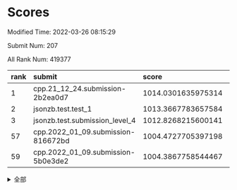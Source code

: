 # Scores

Modified Time: 2022-03-26 08:15:29

Submit Num: 207

All Rank Num: 419377

| rank |               submit               |       score        |       sigma        | pk_num |
| :--- | :--------------------------------- | :----------------- | :----------------- | :----- |
| 1    | cpp.21_12_24.submission-2b2ea0d7   | 1014.0301635975314 | 0.8246486605521117 | 8104   |
| 2    | jsonzb.test.test_1                 | 1013.3667783657584 | 0.8606339420256037 | 8111   |
| 3    | jsonzb.test.submission_level_4     | 1012.8268215600141 | 0.8086000945239558 | 8100   |
| 57   | cpp.2022_01_09.submission-816672bd | 1004.4727705397198 | 0.7151054960684012 | 8104   |
| 59   | cpp.2022_01_09.submission-5b0e3de2 | 1004.3867758544467 | 0.7213273872016934 | 8106   |


<details>
<summary>全部</summary>

| rank |                 submit                 |       score        |       sigma        | pk_num |
| :--- | :------------------------------------- | :----------------- | :----------------- | :----- |
| 1    | cpp.21_12_24.submission-2b2ea0d7       | 1014.0301635975314 | 0.8246486605521117 | 8104   |
| 2    | jsonzb.test.test_1                     | 1013.3667783657584 | 0.8606339420256037 | 8111   |
| 3    | jsonzb.test.submission_level_4         | 1012.8268215600141 | 0.8086000945239558 | 8100   |
| 4    | gobigger.level_3.submission_level_3_25 | 1012.506254422356  | 0.8019964765982373 | 8108   |
| 5    | gobigger.level_3.submission_level_3_8  | 1011.3162755586774 | 0.7747041023052215 | 8108   |
| 6    | gobigger.level_3.submission_level_3_11 | 1010.9246960159853 | 0.7704262920174119 | 8110   |
| 7    | gobigger.level_3.submission_level_3_26 | 1010.8687122826732 | 0.7913485282876549 | 8098   |
| 8    | gobigger.level_3.submission_level_3_48 | 1010.8502807235875 | 0.7693444964938962 | 8106   |
| 9    | gobigger.level_3.submission_level_3_30 | 1010.8035632966524 | 0.8048608942444057 | 8104   |
| 10   | gobigger.level_3.submission_level_3_27 | 1010.7340420497243 | 0.7585558375793496 | 8104   |
| 11   | gobigger.level_3.submission_level_3_49 | 1010.7129383866685 | 0.7502472640965073 | 8105   |
| 12   | gobigger.level_3.submission_level_3_14 | 1010.6723171828604 | 0.7964810343026305 | 8102   |
| 13   | gobigger.level_3.submission_level_3_1  | 1010.6516010522146 | 0.7724036569227017 | 8102   |
| 14   | gobigger.level_3.submission_level_3_12 | 1010.6417195744705 | 0.7741184412830949 | 8100   |
| 15   | gobigger.level_3.submission_level_3_32 | 1010.6146177290121 | 0.7686736238561245 | 8102   |
| 16   | gobigger.level_3.submission_level_3_7  | 1010.5446726428492 | 0.7718651478483295 | 8104   |
| 17   | gobigger.level_3.submission_level_3_16 | 1010.5018420882701 | 0.7588952282419296 | 8100   |
| 18   | gobigger.level_3.submission_level_3_3  | 1010.4713993557032 | 0.7662399355894668 | 8104   |
| 19   | gobigger.level_3.submission_level_3_36 | 1010.4513839089855 | 0.7639216044213053 | 8107   |
| 20   | gobigger.level_3.submission_level_3_13 | 1010.4441461925991 | 0.7780362945267522 | 8111   |
| 21   | gobigger.level_3.submission_level_3_42 | 1010.4250363079962 | 0.7946614508532545 | 8105   |
| 22   | gobigger.level_3.submission_level_3_45 | 1010.3992045081868 | 0.761089370337082  | 8103   |
| 23   | gobigger.level_3.submission_level_3_22 | 1010.2990084280834 | 0.7585725359682077 | 8107   |
| 24   | gobigger.level_3.submission_level_3_29 | 1010.2097394008522 | 0.7762718159238431 | 8106   |
| 25   | gobigger.level_3.submission_level_3_18 | 1010.1968023776421 | 0.7772206286593972 | 8103   |
| 26   | gobigger.level_3.submission_level_3_44 | 1010.1545978374826 | 0.7800416074346865 | 8102   |
| 27   | gobigger.level_3.submission_level_3_4  | 1010.0947335769915 | 0.7512681487022631 | 8102   |
| 28   | gobigger.level_3.submission_level_3_2  | 1010.0931607938343 | 0.7642881207867038 | 8101   |
| 29   | gobigger.level_3.submission_level_3_19 | 1010.0698351490888 | 0.7661123589161304 | 8104   |
| 30   | gobigger.level_3.submission_level_3_24 | 1010.0315696922312 | 0.7731520979335618 | 8100   |
| 31   | gobigger.level_3.submission_level_3_38 | 1010.003091104068  | 0.7681019496585607 | 8108   |
| 32   | gobigger.level_3.submission_level_3_33 | 1009.9747002287662 | 0.7515238372315642 | 8109   |
| 33   | gobigger.level_3.submission_level_3_20 | 1009.9575895534255 | 0.7448290192699073 | 8099   |
| 34   | gobigger.level_3.submission_level_3_41 | 1009.9215088469931 | 0.7610000792396556 | 8102   |
| 35   | gobigger.level_3.submission_level_3_40 | 1009.8767356199737 | 0.7382368157166915 | 8104   |
| 36   | gobigger.level_3.submission_level_3_31 | 1009.7869353744222 | 0.7440167053675473 | 8108   |
| 37   | gobigger.level_3.submission_level_3_0  | 1009.7225687081044 | 0.7481349405135543 | 8102   |
| 38   | gobigger.level_3.submission_level_3_17 | 1009.7126939131709 | 0.7479618656907475 | 8105   |
| 39   | gobigger.level_3.submission_level_3_15 | 1009.6763464391963 | 0.7654119939158299 | 8106   |
| 40   | gobigger.level_3.submission_level_3_47 | 1009.6753684058499 | 0.7531699501613915 | 8102   |
| 41   | gobigger.level_3.submission_level_3_39 | 1009.5966436933994 | 0.7605528466853297 | 8108   |
| 42   | gobigger.level_3.submission_level_3_43 | 1009.5727753639532 | 0.7484793700406499 | 8106   |
| 43   | gobigger.level_3.submission_level_3_9  | 1009.4379182197454 | 0.7486461174265742 | 8102   |
| 44   | gobigger.level_3.submission_level_3_28 | 1009.3684016873084 | 0.7613613338125517 | 8108   |
| 45   | gobigger.level_3.submission_level_3_46 | 1009.3166350356227 | 0.7359004079306817 | 8100   |
| 46   | gobigger.level_3.submission_level_3_35 | 1009.1807550649283 | 0.7370061395208986 | 8110   |
| 47   | gobigger.level_3.submission_level_3_10 | 1009.1806423061715 | 0.74552823608945   | 8101   |
| 48   | gobigger.level_3.submission_level_3_34 | 1009.0262367337738 | 0.7465550471988104 | 8102   |
| 49   | gobigger.level_3.submission_level_3_37 | 1008.7995934638866 | 0.752541339710935  | 8110   |
| 50   | gobigger.level_3.submission_level_3_23 | 1008.7688699687283 | 0.7369187765802779 | 8106   |
| 51   | gobigger.level_3.submission_level_3_5  | 1008.7014671511693 | 0.7427772925861621 | 8104   |
| 52   | gobigger.level_3.submission_level_3_6  | 1008.5812219697276 | 0.7523870659875187 | 8105   |
| 53   | gobigger.level_3.submission_level_3_21 | 1008.4663224407124 | 0.746368137629973  | 8106   |
| 54   | gobigger.level_1.submission_level_1_34 | 1005.1102872893283 | 0.7205698778049754 | 8103   |
| 55   | gobigger.level_1.submission_level_1_26 | 1004.9438586438101 | 0.726451504724123  | 8101   |
| 56   | gobigger.level_1.submission_level_1_16 | 1004.8116519133243 | 0.715455390282767  | 8107   |
| 57   | cpp.2022_01_09.submission-816672bd     | 1004.4727705397198 | 0.7151054960684012 | 8104   |
| 58   | gobigger.level_1.submission_level_1_7  | 1004.4657204728925 | 0.7277749455557664 | 8107   |
| 59   | cpp.2022_01_09.submission-5b0e3de2     | 1004.3867758544467 | 0.7213273872016934 | 8106   |
| 60   | gobigger.level_1.submission_level_1_2  | 1004.3830454988002 | 0.7209725307730088 | 8109   |
| 61   | gobigger.level_1.submission_level_1_13 | 1004.3349191251068 | 0.7249641020675649 | 8109   |
| 62   | gobigger.level_1.submission_level_1_37 | 1004.2274832263801 | 0.7164593498681306 | 8106   |
| 63   | gobigger.level_1.submission_level_1_18 | 1004.1630233187338 | 0.7131426658890447 | 8100   |
| 64   | gobigger.level_1.submission_level_1_5  | 1004.0035057873819 | 0.7253292905580087 | 8102   |
| 65   | gobigger.level_1.submission_level_1_29 | 1003.8296055866524 | 0.7190900940929055 | 8097   |
| 66   | gobigger.level_1.submission_level_1_30 | 1003.7698171713283 | 0.7322634671583207 | 8100   |
| 67   | gobigger.level_1.submission_level_1_14 | 1003.674821787117  | 0.7228049223325012 | 8107   |
| 68   | gobigger.level_1.submission_level_1_1  | 1003.6038448643924 | 0.7144548637336855 | 8100   |
| 69   | gobigger.level_1.submission_level_1_15 | 1003.5798968758303 | 0.7314316218620789 | 8102   |
| 70   | gobigger.level_1.submission_level_1_48 | 1003.4439530140567 | 0.7206249628320858 | 8106   |
| 71   | gobigger.level_1.submission_level_1_3  | 1003.4421506338649 | 0.7107637444734582 | 8104   |
| 72   | gobigger.level_1.submission_level_1_33 | 1003.4412870744906 | 0.7222537999674385 | 8098   |
| 73   | gobigger.level_1.submission_level_1_27 | 1003.4212658763752 | 0.7121804810378146 | 8105   |
| 74   | gobigger.level_1.submission_level_1_39 | 1003.3843153625852 | 0.7142551753172388 | 8107   |
| 75   | gobigger.level_1.submission_level_1_42 | 1003.356257947364  | 0.7127108008471553 | 8099   |
| 76   | gobigger.level_1.submission_level_1_35 | 1003.3532520399694 | 0.7190899244349674 | 8105   |
| 77   | gobigger.level_1.submission_level_1_28 | 1003.2591162671448 | 0.707854453212052  | 8100   |
| 78   | gobigger.level_1.submission_level_1_8  | 1003.2452634583785 | 0.7147981694625463 | 8102   |
| 79   | gobigger.level_1.submission_level_1_6  | 1003.233392519969  | 0.7158366585837918 | 8109   |
| 80   | gobigger.level_1.submission_level_1_19 | 1003.1831971371194 | 0.7205847388778792 | 8103   |
| 81   | gobigger.level_1.submission_level_1_20 | 1003.1716279730246 | 0.7237821667162573 | 8104   |
| 82   | gobigger.level_1.submission_level_1_47 | 1003.1507220537555 | 0.703295160207379  | 8102   |
| 83   | gobigger.level_1.submission_level_1_9  | 1003.0832939258166 | 0.7178592371041428 | 8105   |
| 84   | gobigger.level_1.submission_level_1_41 | 1003.0756086811599 | 0.7043981454893422 | 8108   |
| 85   | gobigger.level_1.submission_level_1_4  | 1003.0719859835373 | 0.7100084787027223 | 8099   |
| 86   | gobigger.level_1.submission_level_1_36 | 1003.031797197262  | 0.7179325781624633 | 8105   |
| 87   | gobigger.level_1.submission_level_1_17 | 1002.9905544572134 | 0.7109683714660057 | 8106   |
| 88   | gobigger.level_1.submission_level_1_12 | 1002.9815040087402 | 0.7101754250016642 | 8108   |
| 89   | gobigger.level_1.submission_level_1_22 | 1002.9785279596218 | 0.7271499841062269 | 8103   |
| 90   | gobigger.level_1.submission_level_1_24 | 1002.9165501549577 | 0.7117324009815257 | 8108   |
| 91   | gobigger.level_1.submission_level_1_49 | 1002.8923690924087 | 0.7171859146439086 | 8106   |
| 92   | gobigger.level_1.submission_level_1_25 | 1002.8055043353824 | 0.711438463120523  | 8103   |
| 93   | gobigger.level_1.submission_level_1_43 | 1002.7744507806558 | 0.7136250542400168 | 8103   |
| 94   | gobigger.level_1.submission_level_1_31 | 1002.7468824451585 | 0.7175781538784406 | 8099   |
| 95   | gobigger.level_1.submission_level_1_46 | 1002.7335758248255 | 0.7169872892821453 | 8100   |
| 96   | gobigger.level_1.submission_level_1_44 | 1002.5865854275993 | 0.7152906706307324 | 8096   |
| 97   | gobigger.level_1.submission_level_1_32 | 1002.5240415070031 | 0.7169945011124699 | 8104   |
| 98   | gobigger.level_1.submission_level_1_38 | 1002.3495344261142 | 0.709752277497358  | 8104   |
| 99   | gobigger.level_1.submission_level_1_23 | 1002.2217083320885 | 0.7063440387838769 | 8111   |
| 100  | gobigger.level_1.submission_level_1_21 | 1002.0999291084887 | 0.7181636626190314 | 8106   |
| 101  | gobigger.level_1.submission_level_1_11 | 1002.0761934942038 | 0.7195797214369469 | 8101   |
| 102  | gobigger.level_1.submission_level_1_45 | 1001.9973877965464 | 0.7138381450976417 | 8109   |
| 103  | gobigger.level_1.submission_level_1_40 | 1001.8408552733227 | 0.7042421402260777 | 8104   |
| 104  | gobigger.level_1.submission_level_1_10 | 1001.6360882010396 | 0.7054119606392922 | 8098   |
| 105  | gobigger.level_1.submission_level_1_0  | 1001.5386443247849 | 0.7006955752432378 | 8104   |
| 106  | gobigger.random.submission_random_1    | 997.4162410454294  | 0.6990460539389666 | 8103   |
| 107  | gobigger.random.submission_random_27   | 997.1828124421924  | 0.6965892611715112 | 8108   |
| 108  | gobigger.random.submission_random_36   | 997.0021479689357  | 0.7050203869084022 | 8108   |
| 109  | gobigger.random.submission_random_24   | 996.9407971505797  | 0.6950189455434189 | 8106   |
| 110  | gobigger.random.submission_random_7    | 996.7381138752836  | 0.7147061974194953 | 8104   |
| 111  | gobigger.random.submission_random_26   | 996.7182497990541  | 0.7216942202509515 | 8101   |
| 112  | gobigger.random.submission_random_47   | 996.6965689821618  | 0.7271479304288199 | 8105   |
| 113  | gobigger.random.submission_random_20   | 996.682211859409   | 0.709148514336205  | 8104   |
| 114  | gobigger.random.submission_random_2    | 996.5289057889386  | 0.7098391342769675 | 8101   |
| 115  | gobigger.random.submission_random_10   | 996.4834723682004  | 0.7138042076269606 | 8100   |
| 116  | gobigger.random.submission_random_17   | 996.4807014325511  | 0.6974162883200712 | 8102   |
| 117  | gobigger.random.submission_random_25   | 996.4651886729138  | 0.7132280621779223 | 8102   |
| 118  | gobigger.random.submission_random_44   | 996.4485912294107  | 0.7071670415667439 | 8100   |
| 119  | gobigger.random.submission_random_31   | 996.439328939804   | 0.7120559923021627 | 8098   |
| 120  | gobigger.random.submission_random_18   | 996.3348623946333  | 0.7075700603136441 | 8099   |
| 121  | gobigger.random.submission_random_41   | 996.3347927759364  | 0.7211097021072271 | 8105   |
| 122  | gobigger.random.submission_random_32   | 996.2788679621515  | 0.7061381416448004 | 8105   |
| 123  | gobigger.random.submission_random_22   | 996.271604293139   | 0.7048235916883893 | 8104   |
| 124  | gobigger.random.submission_random_42   | 996.2269744917653  | 0.7131108708960041 | 8098   |
| 125  | gobigger.random.submission_random_21   | 996.190338586369   | 0.7187053300332453 | 8102   |
| 126  | gobigger.random.submission_random_5    | 996.0350478209473  | 0.7131546856565307 | 8101   |
| 127  | gobigger.random.submission_random_46   | 996.0281378862434  | 0.713761945928327  | 8104   |
| 128  | gobigger.random.submission_random_6    | 996.010814701433   | 0.706415467259175  | 8102   |
| 129  | gobigger.random.submission_random_38   | 996.0016042092238  | 0.7198712505752138 | 8105   |
| 130  | gobigger.random.submission_random_30   | 995.9983891834692  | 0.7146224507452748 | 8102   |
| 131  | gobigger.random.submission_random_33   | 995.9737156359838  | 0.7112296999937859 | 8104   |
| 132  | gobigger.random.submission_random_4    | 995.9730162006954  | 0.6970137506065764 | 8102   |
| 133  | gobigger.random.submission_random_13   | 995.9262206082964  | 0.7148964065085804 | 8105   |
| 134  | gobigger.random.submission_random_3    | 995.8964145550136  | 0.7137612298349751 | 8101   |
| 135  | gobigger.random.submission_random_9    | 995.8892026895435  | 0.714594319684774  | 8100   |
| 136  | gobigger.random.submission_random_23   | 995.8369433877966  | 0.713595165985131  | 8109   |
| 137  | gobigger.random.submission_random_15   | 995.8299834703488  | 0.7190410464343497 | 8104   |
| 138  | gobigger.random.submission_random_28   | 995.8087621429412  | 0.7071310664826086 | 8109   |
| 139  | gobigger.random.submission_random_35   | 995.7428595087158  | 0.7087835448747877 | 8098   |
| 140  | gobigger.random.submission_random_0    | 995.634559214974   | 0.7053728752339392 | 8107   |
| 141  | gobigger.random.submission_random_11   | 995.5938018177153  | 0.7156560594831272 | 8105   |
| 142  | gobigger.random.submission_random_49   | 995.5253713053661  | 0.7164330108263606 | 8104   |
| 143  | gobigger.random.submission_random_8    | 995.4039673088079  | 0.7247047834391018 | 8098   |
| 144  | gobigger.random.submission_random_16   | 995.3553398550602  | 0.710553877351531  | 8106   |
| 145  | gobigger.random.submission_random_37   | 995.3379435141989  | 0.712457473718608  | 8107   |
| 146  | gobigger.random.submission_random_12   | 995.331677619999   | 0.7232810554180932 | 8104   |
| 147  | gobigger.random.submission_random_14   | 995.3309152911422  | 0.7199279698296596 | 8103   |
| 148  | gobigger.random.submission_random_29   | 995.1896032907466  | 0.7097701408762471 | 8104   |
| 149  | gobigger.random.submission_random_48   | 995.1891175898226  | 0.724089517895409  | 8103   |
| 150  | gobigger.random.submission_random_19   | 994.8200798304804  | 0.7111511198140057 | 8109   |
| 151  | gobigger.random.submission_random_45   | 994.811612383467   | 0.7170419128794131 | 8107   |
| 152  | gobigger.random.submission_random_34   | 994.7052805805429  | 0.7166435263281777 | 8103   |
| 153  | gobigger.random.submission_random_43   | 994.6403634559147  | 0.7117273457669958 | 8102   |
| 154  | gobigger.random.submission_random_40   | 994.5783793212692  | 0.7158451873705441 | 8101   |
| 155  | gobigger.random.submission_random_39   | 994.4395526827615  | 0.716121564180851  | 8104   |
| 156  | gobigger.level_2.submission_level_2_21 | 994.1334601000667  | 0.7316515895544777 | 8102   |
| 157  | gobigger.level_2.submission_level_2_36 | 994.0450870348494  | 0.7310902069568166 | 8104   |
| 158  | gobigger.level_2.submission_level_2_40 | 993.6582764071902  | 0.7273337477685752 | 8104   |
| 159  | gobigger.level_2.submission_level_2_37 | 993.6513372752577  | 0.7312982359740244 | 8104   |
| 160  | gobigger.level_2.submission_level_2_23 | 993.5725548921995  | 0.7429454619462621 | 8105   |
| 161  | gobigger.level_2.submission_level_2_18 | 993.5486069612092  | 0.7305323314925963 | 8102   |
| 162  | gobigger.level_2.submission_level_2_20 | 993.5272823891722  | 0.741160398214919  | 8101   |
| 163  | gobigger.level_2.submission_level_2_46 | 993.4757976455461  | 0.729121835211986  | 8099   |
| 164  | gobigger.level_2.submission_level_2_38 | 993.441089298759   | 0.7273046446434669 | 8104   |
| 165  | gobigger.level_2.submission_level_2_43 | 993.3532369759288  | 0.7392510023546145 | 8105   |
| 166  | gobigger.level_2.submission_level_2_10 | 993.1341986577318  | 0.7478141022422365 | 8103   |
| 167  | gobigger.level_2.submission_level_2_17 | 992.9796528667578  | 0.7428891134222599 | 8109   |
| 168  | gobigger.level_2.submission_level_2_12 | 992.9504867070963  | 0.7551193924162384 | 8105   |
| 169  | gobigger.level_2.submission_level_2_27 | 992.9322558536129  | 0.7361400411241015 | 8106   |
| 170  | gobigger.level_2.submission_level_2_45 | 992.8724438259984  | 0.7230866664559351 | 8105   |
| 171  | gobigger.level_2.submission_level_2_6  | 992.8699099826598  | 0.7399527867969873 | 8104   |
| 172  | gobigger.level_2.submission_level_2_5  | 992.8452720311586  | 0.7398718644492066 | 8100   |
| 173  | gobigger.level_2.submission_level_2_7  | 992.7963783020864  | 0.740173034141521  | 8106   |
| 174  | gobigger.level_2.submission_level_2_15 | 992.6999591840887  | 0.7366547991064532 | 8100   |
| 175  | gobigger.level_2.submission_level_2_47 | 992.6952600856939  | 0.7384549946889979 | 8110   |
| 176  | gobigger.level_2.submission_level_2_2  | 992.4279043087973  | 0.7414603920448328 | 8105   |
| 177  | gobigger.level_2.submission_level_2_1  | 992.3798789916713  | 0.7494548041801642 | 8104   |
| 178  | gobigger.level_2.submission_level_2_42 | 992.165380678422   | 0.74822404443654   | 8103   |
| 179  | gobigger.level_2.submission_level_2_22 | 992.1205320567531  | 0.7346917608703925 | 8105   |
| 180  | gobigger.level_2.submission_level_2_13 | 991.9674032938366  | 0.7561266050766337 | 8109   |
| 181  | gobigger.level_2.submission_level_2_29 | 991.9293054764582  | 0.7514485562711352 | 8110   |
| 182  | gobigger.level_2.submission_level_2_39 | 991.8986952532524  | 0.7505149577165613 | 8102   |
| 183  | gobigger.level_2.submission_level_2_28 | 991.8791245541815  | 0.7423473015508498 | 8105   |
| 184  | gobigger.level_2.submission_level_2_44 | 991.824221777088   | 0.7672085226956927 | 8104   |
| 185  | gobigger.level_2.submission_level_2_19 | 991.8225222666415  | 0.7615113094668317 | 8102   |
| 186  | gobigger.level_2.submission_level_2_4  | 991.8116010766984  | 0.764534951061219  | 8095   |
| 187  | gobigger.level_2.submission_level_2_9  | 991.8060491803611  | 0.7476779768058487 | 8108   |
| 188  | gobigger.level_2.submission_level_2_11 | 991.7605576910075  | 0.7429071973921835 | 8105   |
| 189  | gobigger.level_2.submission_level_2_25 | 991.6284838063548  | 0.7573754906206379 | 8103   |
| 190  | gobigger.level_2.submission_level_2_26 | 991.5779358743177  | 0.7595304523078655 | 8103   |
| 191  | gobigger.level_2.submission_level_2_41 | 991.5593459212696  | 0.744971205954724  | 8101   |
| 192  | gobigger.level_2.submission_level_2_0  | 991.5344928298242  | 0.7625007367912181 | 8104   |
| 193  | gobigger.level_2.submission_level_2_31 | 991.5049915575199  | 0.7580624469801295 | 8106   |
| 194  | gobigger.level_2.submission_level_2_49 | 991.3688308515125  | 0.7451668863772392 | 8105   |
| 195  | gobigger.level_2.submission_level_2_34 | 991.3475894368394  | 0.7547136770111356 | 8100   |
| 196  | gobigger.level_2.submission_level_2_3  | 991.3191599619959  | 0.7436363634218134 | 8104   |
| 197  | gobigger.level_2.submission_level_2_48 | 991.2900667254341  | 0.7478057410275367 | 8103   |
| 198  | gobigger.level_2.submission_level_2_24 | 991.2781068853435  | 0.7443531412175752 | 8107   |
| 199  | gobigger.level_2.submission_level_2_14 | 991.2601407380329  | 0.7568437340584936 | 8105   |
| 200  | gobigger.level_2.submission_level_2_35 | 991.1573974866261  | 0.7584254504377265 | 8104   |
| 201  | gobigger.level_2.submission_level_2_8  | 991.1553155765653  | 0.7525272202698948 | 8108   |
| 202  | gobigger.level_2.submission_level_2_32 | 990.9856315878843  | 0.7670060164771652 | 8107   |
| 203  | gobigger.level_2.submission_level_2_16 | 990.9228915339228  | 0.7474795435392462 | 8103   |
| 204  | gobigger.level_2.submission_level_2_33 | 990.6397375768009  | 0.7526135401994438 | 8107   |
| 205  | gobigger.level_2.submission_level_2_30 | 990.5116985752773  | 0.7532826132810029 | 8105   |
| 206  | gobigger.none.submission_none_0        | 977.7330100694194  | 1.2769820268785175 | 8103   |
| 207  | gobigger.none.submission_none_1        | 974.8539376016763  | 1.5471123289330706 | 8100   |

</details>